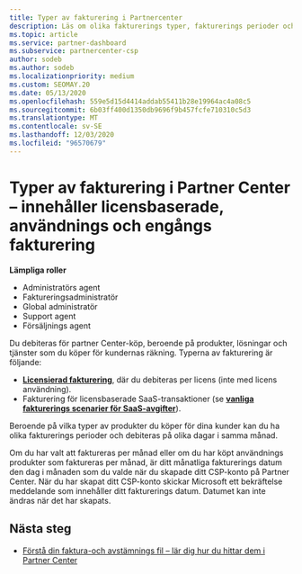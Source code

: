 ```yaml
---
title: Typer av fakturering i Partnercenter
description: Läs om olika fakturerings typer, fakturerings perioder och fakturerings datum som du kan se i Partner Center.
ms.topic: article
ms.service: partner-dashboard
ms.subservice: partnercenter-csp
author: sodeb
ms.author: sodeb
ms.localizationpriority: medium
ms.custom: SEOMAY.20
ms.date: 05/13/2020
ms.openlocfilehash: 559e5d15d4414addab55411b28e19964ac4a08c5
ms.sourcegitcommit: 6b03ff400d1350db9696f9b457fcfe710310c5d3
ms.translationtype: MT
ms.contentlocale: sv-SE
ms.lasthandoff: 12/03/2020
ms.locfileid: "96570679"
---
```

# <a name="types-of-billing-in-partner-center---includes-license-based-usage-based-and-one-time-billing"></a>Typer av fakturering i Partner Center – innehåller licensbaserade, användnings och engångs fakturering

**Lämpliga roller**

- Administratörs agent
- Faktureringsadministratör
- Global administratör
- Support agent
- Försäljnings agent

Du debiteras för partner Center-köp, beroende på produkter, lösningar och tjänster som du köper för kundernas räkning. Typerna av fakturering är följande:

- [**Licensierad fakturering**](license-based-billing.md), där du debiteras per licens (inte med licens användning).
- Fakturering för licensbaserade SaaS-transaktioner (se [**vanliga fakturerings scenarier för SaaS-avgifter**](common-billing-scenarios-saas.md)).

Beroende på vilka typer av produkter du köper för dina kunder kan du ha olika fakturerings perioder och debiteras på olika dagar i samma månad.

Om du har valt att faktureras per månad eller om du har köpt användnings produkter som faktureras per månad, är ditt månatliga fakturerings datum den dag i månaden som du valde när du skapade ditt CSP-konto på Partner Center. När du har skapat ditt CSP-konto skickar Microsoft ett bekräftelse meddelande som innehåller ditt fakturerings datum. Datumet kan inte ändras när det har skapats.

## <a name="next-steps"></a>Nästa steg

- [Förstå din faktura-och avstämnings fil – lär dig hur du hittar dem i Partner Center](read-your-bill.md)
